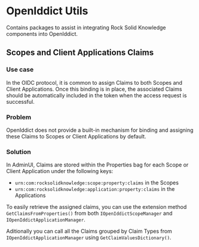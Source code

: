 # OpenIddict Utils
Contains packages to assist in integrating Rock Solid Knowledge components into OpenIddict.

## Scopes and Client Applications Claims
### Use case
In the OIDC protocol, it is common to assign Claims to both Scopes and Client Applications. Once this binding is in place, the associated Claims should be automatically included in the token when the access request is successful.

### Problem
OpenIddict does not provide a built-in mechanism for binding and assigning these Claims to Scopes or Client Applications by default.

### Solution
In AdminUI, Claims are stored within the Properties bag for each Scope or Client Application under the following keys:

- `urn:com:rocksolidknowledge:scope:property:claims` in the Scopes
- `urn:com:rocksolidknowledge:application:property:claims` in the Applications

To easily retrieve the assigned claims, you can use the extension method `GetClaimsFromProperties()` from both `IOpenIddictScopeManager` and `IOpenIddictApplicationManager`.

Aditionally you can call all the Claims grouped by Claim Types from `IOpenIddictApplicationManager` using `GetClaimValuesDictionary()`.